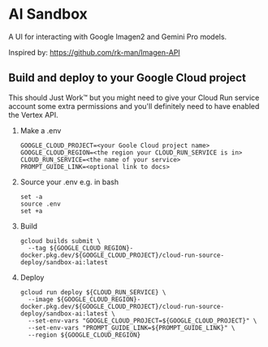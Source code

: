 # AI Sandbox

A UI for interacting with Google Imagen2 and Gemini Pro models. 

Inspired by: https://github.com/rk-man/Imagen-API

## Build and deploy to your Google Cloud project
This should Just Work™ but you might need to give your Cloud Run service account some extra permissions and you'll definitely need to have enabled the Vertex API.

1. Make a .env
   ```shell
   GOOGLE_CLOUD_PROJECT=<your Goole Cloud project name>
   GOOGLE_CLOUD_REGION=<the region your CLOUD_RUN_SERVICE is in>
   CLOUD_RUN_SERVICE=<the name of your service>
   PROMPT_GUIDE_LINK=<optional link to docs>
   ```
2. Source your .env e.g. in bash
   ```shell
   set -a
   source .env
   set +a
   ```
   
3. Build
   ```shell
   gcloud builds submit \
     --tag ${GOOGLE_CLOUD_REGION}-docker.pkg.dev/${GOOGLE_CLOUD_PROJECT}/cloud-run-source-deploy/sandbox-ai:latest
   ```

4. Deploy
   ```shell
   gcloud run deploy ${CLOUD_RUN_SERVICE} \
     --image ${GOOGLE_CLOUD_REGION}-docker.pkg.dev/${GOOGLE_CLOUD_PROJECT}/cloud-run-source-deploy/sandbox-ai:latest \
     --set-env-vars "GOOGLE_CLOUD_PROJECT=${GOOGLE_CLOUD_PROJECT}" \
     --set-env-vars "PROMPT_GUIDE_LINK=${PROMPT_GUIDE_LINK}" \
     --region ${GOOGLE_CLOUD_REGION}
   ```
